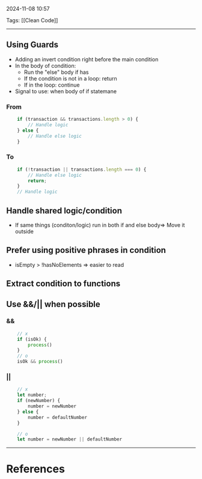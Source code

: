 2024-11-08 10:57

Tags: [[Clean Code]] 

---

## Using Guards
- Adding an invert condition right before the main condition
- In the body of condition:
	- Run the "else" body if has
	- If the condition is not in a loop: return 
	- If in the loop: continue
- Signal to use: when body of if statemane
### From
```js
	if (transaction && transactions.length > 0) {
		// Handle logic
	} else {
		// Handle else logic
	}
```
### To
```js
	if (!transaction || transactions.length === 0) {
		// Handle else logic
		return;
	}
	// Handle logic
```
## Handle shared logic/condition
- If same things (conditon/logic) run in both if and else body=> Move it outside
## Prefer using positive phrases in condition
- isEmpty > !hasNoElements => easier to read
## Extract condition to functions
## Use &&/|| when possible
### &&
```js
	// x
	if (isOk) {
		process()
	}
	// o
	isOk && process()
```
### ||
```js
	// x
	let number;
	if (newNumber) {
		number = newNumber
	} else {
		number = defaultNumber
	}

	// o
	let number = newNumber || defaultNumber
```


---
# References